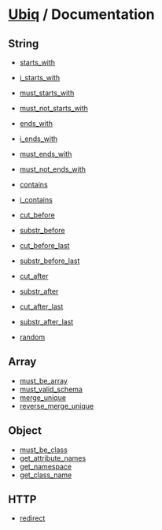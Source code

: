 [Ubiq](https://github.com/Pixel418/Ubiq#readme) / Documentation
======


String
-------- 

* [starts_with](./string/starts_with.md#readme)
* [i_starts_with](./string/i_starts_with.md#readme)
* [must_starts_with](./string/must_starts_with.md#readme)
* [must_not_starts_with](./string/must_not_starts_with.md#readme)


* [ends_with](./string/ends_with.md#readme)
* [i_ends_with](./string/i_ends_with.md#readme)
* [must_ends_with](./string/must_ends_with.md#readme)
* [must_not_ends_with](./string/must_not_ends_with.md#readme)


* [contains](./string/contains.md#readme)
* [i_contains](./string/i_contains.md#readme)


* [cut_before](./string/cut_before.md#readme)
* [substr_before](./string/substr_before.md#readme)
* [cut_before_last](./string/cut_before_last.md#readme)
* [substr_before_last](./string/substr_before_last.md#readme)
* [cut_after](./string/cut_after.md#readme)
* [substr_after](./string/substr_after.md#readme)
* [cut_after_last](./string/cut_after_last.md#readme)
* [substr_after_last](./string/substr_after_last.md#readme)


* [random](./string/random.md#readme)



Array
-------- 

* [must_be_array](./array/must_be_array.md#readme)
* [must_valid_schema](./array/must_valid_schema.md#readme)
* [merge_unique](./array/merge_unique.md#readme)
* [reverse_merge_unique](./array/merge_unique.md#readme)



Object
-------- 

* [must_be_class](./object/must_be_class.md#readme)
* [get_attribute_names](./object/get_attribute_names.md#readme)
* [get_namespace](./object/get_namespace.md#readme)
* [get_class_name](./object/get_class_name.md#readme)



HTTP
-------- 

* [redirect](./object/redirect.md#readme)